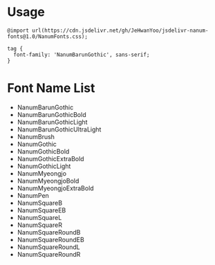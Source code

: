 # Usage

```
@import url(https://cdn.jsdelivr.net/gh/JeHwanYoo/jsdelivr-nanum-fonts@1.0/NanumFonts.css);

tag {
  font-family: 'NanumBarunGothic', sans-serif;
}
```

# Font Name List

- NanumBarunGothic
- NanumBarunGothicBold
- NanumBarunGothicLight
- NanumBarunGothicUltraLight
- NanumBrush
- NanumGothic
- NanumGothicBold
- NanumGothicExtraBold
- NanumGothicLight
- NanumMyeongjo
- NanumMyeongjoBold
- NanumMyeongjoExtraBold
- NanumPen
- NanumSquareB
- NanumSquareEB
- NanumSquareL
- NanumSquareR
- NanumSquareRoundB
- NanumSquareRoundEB
- NanumSquareRoundL
- NanumSquareRoundR
